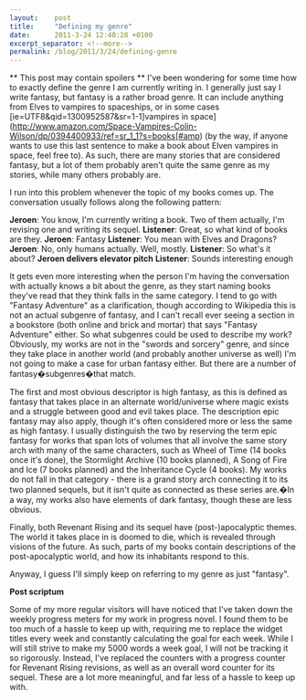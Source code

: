 ```yaml
---
layout:    post
title:     "Defining my genre"
date:      2011-3-24 12:40:28 +0100
excerpt_separator: <!--more-->
permalink: /blog/2011/3/24/defining-genre
---
```


** This post may contain spoilers **
I've been wondering for some time how to exactly define the genre I am currently writing in. I generally just say I write fantasy, but fantasy is a rather broad genre. It can include anything from Elves to vampires to spaceships, or in some cases [ie=UTF8&amp;qid=1300952587&amp;sr=1-1]vampires in space](http://www.amazon.com/Space-Vampires-Colin-Wilson/dp/0394400933/ref=sr_1_1?s=books[#amp) (by the way, if anyone wants to use this last sentence to make a book about Elven vampires in space, feel free to). As such, there are many stories that are considered fantasy, but a lot of them probably aren't quite the same genre as my stories, while many others probably are.

<!--more-->I run into this problem whenever the topic of my books comes up. The conversation usually follows along the following pattern:

**Jeroen**: You know, I'm currently writing a book. Two of them actually, I'm revising one and writing its sequel.
**Listener**: Great, so what kind of books are they.
**Jeroen**: Fantasy
**Listener**: You mean with Elves and Dragons?
**Jeroen**: No, only humans actually. Well, mostly.
**Listener**: So what's it about?
**Jeroen delivers elevator pitch**
**Listener**: Sounds interesting enough

It gets even more interesting when the person I'm having the conversation with actually knows a bit about the genre, as they start naming books they've read that they think falls in the same category. I tend to go with &quot;Fantasy Adventure&quot; as a clarification, though according to Wikipedia this is not an actual subgenre of fantasy, and I can't recall ever seeing a section in a bookstore (both online and brick and mortar) that says &quot;Fantasy Adventure&quot; either. So what subgenres could be used to describe my work? Obviously, my works are not in the &quot;swords and sorcery&quot; genre, and since they take place in another world (and probably another universe as well) I'm not going to make a case for urban fantasy either. But there are a number of fantasy�subgenres�that match.

The first and most obvious descriptor is high fantasy, as this is defined as fantasy that takes place in an alternate world/universe where magic exists and a struggle between good and evil takes place. The description epic fantasy may also apply, though it's often considered more or less the same as high fantasy. I usually distinguish the two by reserving the term epic fantasy for works that span lots of volumes that all involve the same story arch with many of the same characters, such as Wheel of Time (14 books once it's done), the Stormlight Archive (10 books planned), A Song of Fire and Ice (7 books planned) and the Inheritance Cycle (4 books). My works do not fall in that category - there is a grand story arch connecting it to its two planned sequels, but it isn't quite as connected as these series are.�In a way, my works also have elements of dark fantasy, though these are less obvious.

Finally, both Revenant Rising and its sequel have (post-)apocalyptic themes. The world it takes place in is doomed to die, which is revealed through visions of the future. As such, parts of my books contain descriptions of the post-apocalyptic world, and how its inhabitants respond to this.

Anyway, I guess I'll simply keep on referring to my genre as just &quot;fantasy&quot;.

**Post scriptum**

Some of my more regular visitors will have noticed that I've taken down the weekly progress meters for my work in progress novel. I found them to be too much of a hassle to keep up with, requiring me to replace the widget titles every week and constantly calculating the goal for each week. While I will still strive to make my 5000 words a week goal, I will not be tracking it so rigorously. Instead, I've replaced the counters with a progress counter for Revenant Rising revisions, as well as an overall word counter for its sequel. These are a lot more meaningful, and far less of a hassle to keep up with.